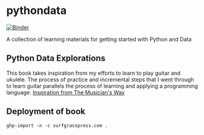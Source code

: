 # pythondata

[![Binder](https://mybinder.org/badge_logo.svg)](https://mybinder.org/v2/gh/pysplash/pythondata/main)

A collection of learning materials for getting started with Python and Data

## Python Data Explorations

This book takes inspiration from my efforts to learn to play guitar and ukulele.
The process of practice and incremental steps that I went through to learn
guitar parallels the process of learning and applying a programming language.
[Inspiration from The Musician's Way](https://www.musiciansway.com/blog/2020/04/making-meaning-in-music-practice/)


## Deployment of book

`ghp-import -n -c surfgrasspress.com .`